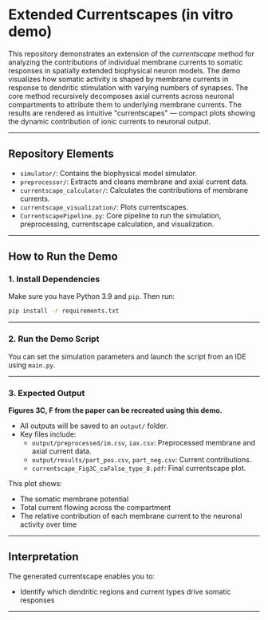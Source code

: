 # Extended Currentscapes (in vitro demo)

This repository demonstrates an extension of the *currentscape* method for analyzing the contributions of individual membrane currents to somatic responses in spatially extended biophysical neuron models.
The demo visualizes how somatic activity is shaped by membrane currents in response to dendritic stimulation with varying numbers of synapses.
The core method recursively decomposes axial currents across neuronal compartments to attribute them to underlying membrane currents. The results are rendered as intuitive "currentscapes" — compact plots showing the dynamic contribution of ionic currents to neuronal output.

---


## Repository Elements


- `simulator/`: Contains the biophysical model simulator.
- `preprocessor/`: Extracts and cleans membrane and axial current data.
- `currentscape_calculator/`: Calculates the contributions of membrane currents.
- `currentscape_visualization/`: Plots currentscapes.
- `CurrentscapePipeline.py`: Core pipeline to run the simulation, preprocessing, currentscape calculation, and visualization.

---

## How to Run the Demo

### 1. **Install Dependencies**

Make sure you have Python 3.9 and `pip`. Then run:

```bash
pip install -r requirements.txt
```

---

### 2. **Run the Demo Script**

You can set the simulation parameters and launch the script from an IDE using `main.py`.

---

### 3. **Expected Output**

**Figures 3C, F from the paper can be recreated using this demo.**

- All outputs will be saved to an `output/` folder.
- Key files include:
  - `output/preprocessed/im.csv`, `iax.csv`: Preprocessed membrane and axial current data.
  - `output/results/part_pos.csv`, `part_neg.csv`: Current contributions.
  - `currentscape_Fig3C_caFalse_type_8.pdf`: Final currentscape plot.

This plot shows:
- The somatic membrane potential
- Total current flowing across the compartment
- The relative contribution of each membrane current to the neuronal activity over time

---

## Interpretation

The generated currentscape enables you to:
- Identify which dendritic regions and current types drive somatic responses

---
